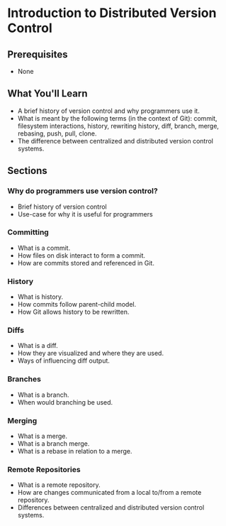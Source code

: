 # Introduction to Distributed Version Control
## Prerequisites
- None

## What You'll Learn
- A brief history of version control and why programmers use it.
- What is meant by the following terms (in the context of Git): commit, filesystem interactions, history, rewriting history, diff, branch, merge, rebasing, push, pull, clone.
- The difference between centralized and distributed version control systems.

## Sections
### Why do programmers use version control?
- Brief history of version control
- Use-case for why it is useful for programmers

### Committing
- What is a commit.
- How files on disk interact to form a commit.
- How are commits stored and referenced in Git.

### History
- What is history.
- How commits follow parent-child model.
- How Git allows history to be rewritten.

### Diffs
- What is a diff.
- How they are visualized and where they are used.
- Ways of influencing diff output.

### Branches
- What is a branch.
- When would branching be used.

### Merging
- What is a merge.
- What is a branch merge.
- What is a rebase in relation to a merge.

### Remote Repositories
- What is a remote repository.
- How are changes communicated from a local to/from a remote repository.
- Differences between centralized and distributed version control systems.
